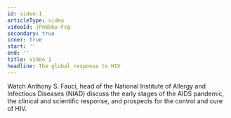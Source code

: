 ```yaml
---
id: video-1
articleType: video
videoId: jPo6bby-Fcg
secondary: true
inner: true
start: '' 
end: ''
title: Video 1
headline: The global response to HIV
---
```

Watch Anthony S. Fauci, head of the National Institute of Allergy and Infectious Diseases (NIAD) discuss the early stages of the AIDS pandemic, the clinical and scientific response, and prospects for the control and cure of HIV.